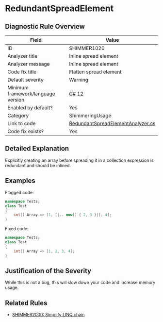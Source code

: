 # RedundantSpreadElement

## Diagnostic Rule Overview

| Field                              | Value
|------------------------------------|-------
| ID                                 | SHIMMER1020
| Analyzer title                     | Inline spread element
| Analyzer message                   | Inline spread element
| Code fix title                     | Flatten spread element
| Default severity                   | Warning
| Minimum framework/language version | [C# 12](https://learn.microsoft.com/en-us/dotnet/csharp/whats-new/csharp-version-history#c-version-12)
| Enabled by default?                | Yes
| Category                           | ShimmeringUsage
| Link to code                       | [RedundantSpreadElementAnalyzer.cs](../../src/Shimmering.Analyzers/UsageRules/RedundantSpreadElement/RedundantSpreadElementAnalyzer.cs)
| Code fix exists?                   | Yes

## Detailed Explanation

Explicitly creating an array before spreading it in a collection expression is redundant and should be inlined.

## Examples

Flagged code:
```cs
namespace Tests;
class Test
{
    int[] Array => [1, [|.. new[] { 2, 3 }|], 4];
}
```

Fixed code:
```cs
namespace Tests;
class Test
{
    int[] Array => [1, 2, 3, 4];
}
```

## Justification of the Severity

While this is not a bug, this will slow down your code and increase memory usage.

## Related Rules

- [SHIMMER2000: Simplify LINQ chain](../StyleRules/SHIMMER2000.md)
